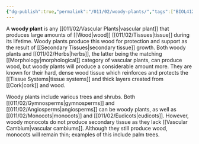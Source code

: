 ```yaml
---
{"dg-publish":true,"permalink":"/011/02/woody-plants/","tags":["BIOL412"],"noteIcon":"1","created":"2024-10-19T20:27:19.146-07:00","updated":"2024-09-26T15:27:27.178-07:00"}
---
```


A **woody plant** is any [[011/02/Vascular Plants\|vascular plant]] that produces large amounts of [[Wood\|wood]] [[011/02/Tissues\|tissue]] during its lifetime. Woody plants produce this wood for protection and support as the result of [[Secondary Tissues\|secondary tissue]] growth. Both woody plants and [[011/02/Herbs\|herbs]], the latter being the matching [[Morphology\|morphological]] category of vascular plants, can produce wood, but woody plants will produce a considerable amount more. They are known for their hard, dense wood tissue which reinforces and protects the [[Tissue Systems\|tissue systems]] and thick layers created from [[Cork\|cork]] and wood.

Woody plants include various trees and shrubs. Both [[011/02/Gymnosperms\|gymnosperms]] and [[011/02/Angiosperms\|angiosperms]] can be woody plants, as well as [[011/02/Monocots\|monocots]] and [[011/02/Eudicots\|eudicots]]. However, woody monocots do not produce secondary tissue as they lack [[Vascular Cambium\|vascular cambiums]]. Although they still produce wood, monocots will remain thin; examples of this include palm trees.